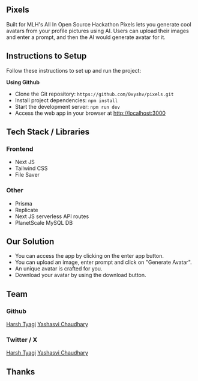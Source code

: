 ## Pixels

Built for MLH's All In Open Source Hackathon 
Pixels lets you generate cool avatars from your profile pictures using AI. Users can upload their images and enter a prompt, and then the AI would generate avatar for it.

## Instructions to Setup

Follow these instructions to set up and run the project:

**Using Github**

- Clone the Git repository: `https://github.com/0xyshv/pixels.git`
- Install project dependencies: `npm install`
- Start the development server: `npm run dev`
- Access the web app in your browser at [http://localhost:3000](http://localhost:3000)

## Tech Stack / Libraries

### Frontend

- Next JS
- Tailwind CSS
- File Saver

### Other

- Prisma
- Replicate
- Next JS serverless API routes
- PlanetScale MySQL DB

## Our Solution

- You can access the app by clicking on the enter app button.
- You can upload an image, enter prompt and click on "Generate Avatar".
- An unique avatar is crafted for you.
- Download your avatar by using the download button.

## Team

### Github

[Harsh Tyagi](https://github.com/mr-harshtyagi)
[Yashasvi Chaudhary](https://github.com/0xyshv)

### Twitter / X

[Harsh Tyagi](https://twitter.com/mr_harshtyagi)
[Yashasvi Chaudhary](https://twitter.com/0xyshv)

## Thanks
